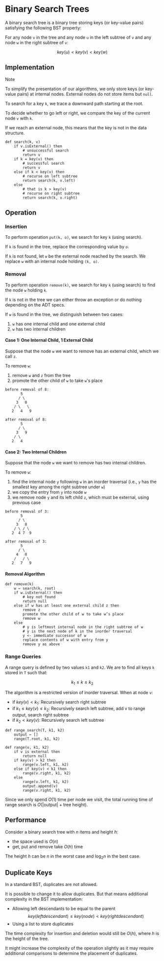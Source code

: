 # Binary Search Trees

A binary search tree is a binary tree storing keys (or key-value pairs) satisfying the following BST property:

For any node `v` in the tree and any node `u` in the left subtree of `v` and any node `w` in the right subtree of `v`:

$$
key(u) \lt key(v) \lt key(w)
$$

## Implementation

> [!NOTE]
> To simplify the presentation of our algorithms, we only store keys (or key-value pairs) at internal nodes. External nodes do not store items but `null`.

To search for a key `k`, we trace a downward path starting at the root.

To decide whether to go left or right, we compare the key of the current node `v` with `k`.

If we reach an external node, this means that the key is not in the data structure.

```
def search(k, v)
    if v.isExternal() then
        # unsuccessful search
        return v
    if k = key(v) then
        # successful search
        return v
    else if k < key(v) then
        # recurse on left subtree
        return search(k, v.left)
    else
        # that is k > key(v)
        # recurse on right subtree
        return search(k, v.right)
```

## Operation

### Insertion

To perform operation `put(k, o)`, we search for key `k` (using search).

If `k` is found in the tree, replace the corresponding value by `o`.

If `k` is not found, let `w` be the external node reached by the search. We replace `w` with an internal node holding `(k, o)`.

### Removal

To perform operation `remove(k)`, we search for key `k` (using search) to find the node `w` holding `k`.

If `k` is not in the tree we can either throw an exception or do nothing depending on the ADT specs.

If `w` is found in the tree, we distinguish between two cases:
1. `w` has one internal child and one external child
2. `w` has two internal children

#### Case 1: One Internal Child, 1 External Child

Suppose that the node `w` we want to remove has an external child, which we call `z`.

To remove `w`:
1. remove `w` and `z` from the tree
2. promote the other child of `w` to take `w`'s place

```
before removal of 8:
       5
      / \
     3   8
    / \   \
   2   4   9

after removal of 8:
       5
      / \
     3   9
    / \  
   2   4 
```

#### Case 2: Two Internal Children

Suppose that the node `w` we want to remove has two internal children.

To remove `w`:
1. find the internal node `y` following `w` in an inorder traversal (i.e., `y` has the smallest key among the right subtree under `w`)
2. we copy the entry from `y` into node `w`
3. we remove node `y` and its left child `z`, which must be external, using previous case

```
before removal of 3:
       5
      / \
     3   8
    / \ / \
   2  4 7  9

after removal of 3:
       5
      / \
     4   8
    /   / \
   2   7   9
```

#### Removal Algorithm

```
def remove(k)
    w ← search(k, root)
    if w.isExternal() then
        # key not found
        return null
    else if w has at least one external child z then
        remove z
        promote the other child of w to take w’s place
        remove w
    else
        # y is leftmost internal node in the right subtree of w
        # y is the next node of k in the inorder traversal
        y <- immediate successor of w
        replace contents of w with entry from y
        remove y as above
```

### Range Queries

A range query is defined by two values `k1` and `k2`. We are to find all keys `k` stored in `T` such that:

$$k_1 \leq k \leq k_2$$

The algorithm is a restricted version of inorder traversal. When at node `v`:
- if $key(v) \lt k_1$: Recursively search right subtree
- if $k_1 \leq key(v) \leq k_2$: Recursively search left subtree, add v to range output, search right subtree
- if $k_2 \lt key(v)$: Recursively search left subtree

```
def range_search(T, k1, k2)
    output ← []
    range(T.root, k1, k2)

def range(v, k1, k2)
    if v is external then
        return null
    if key(v) > k2 then
        range(v.left, k1, k2)
    else if key(v) < k1 then
        range(v.right, k1, k2)
    else
        range(v.left, k1, k2)
        output.append(v)
        range(v.right, k1, k2)
```

Since we only spend $O(1)$ time per node we visit, the total running time of range search is $O(|\text{output}| + \text{tree height})$.

## Performance

Consider a binary search tree with $n$ items and height $h$:
- the space used is $O(n)$
- get, put and remove take $O(h)$ time

The height $h$ can be $n$ in the worst case and $\log_2n$ in the best case.

## Duplicate Keys

In a standard BST, duplicates are not allowed.

It is possible to change it to allow duplicates. But that means additional complexity in the BST implementation:
- Allowing left descendants to be equal to the parent
    $$key(left descendant) ≤ key(node) < key(right descendant)$$
- Using a list to store duplicates

The time complexity for insertion and deletion would still be $O(h)$, where $h$ is the height of the tree.

It might increase the complexity of the operation slightly as it may require additional comparisons to determine the placement of duplicates.